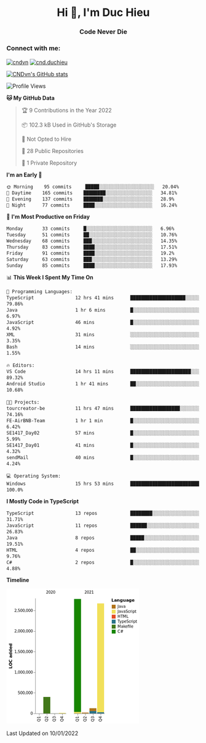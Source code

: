 <h1 align="center">Hi 👋, I'm Duc Hieu</h1>
<h3 align="center">Code Never Die</h3>

<h3 align="left">Connect with me:</h3>
<p align="left">
<a href="https://linkedin.com/in/cndvn" target="blank"><img align="center" src="https://img.shields.io/badge/LinkedIn-0077B5?style=for-the-badge&logo=linkedin&logoColor=white" alt="cndvn"/></a>
<a href="https://fb.com/cnd.duchieu" target="blank"><img align="center" src="https://img.shields.io/badge/Facebook-1877F2?style=for-the-badge&logo=facebook&logoColor=white" alt="cnd.duchieu"/></a>
</p>

[![CNDvn's GitHub stats](https://github-readme-stats.vercel.app/api?username=cndvn)](https://github.com/anuraghazra/github-readme-stats)

<!--START_SECTION:waka-->
![Profile Views](http://img.shields.io/badge/Profile%20Views-0-blue)

**🐱 My GitHub Data** 

> 🏆 9 Contributions in the Year 2022
 > 
> 📦 102.3 kB Used in GitHub's Storage 
 > 
> 🚫 Not Opted to Hire
 > 
> 📜 28 Public Repositories 
 > 
> 🔑 1 Private Repository 
 > 
**I'm an Early 🐤** 

```text
🌞 Morning    95 commits     █████░░░░░░░░░░░░░░░░░░░░   20.04% 
🌆 Daytime    165 commits    ████████░░░░░░░░░░░░░░░░░   34.81% 
🌃 Evening    137 commits    ███████░░░░░░░░░░░░░░░░░░   28.9% 
🌙 Night      77 commits     ████░░░░░░░░░░░░░░░░░░░░░   16.24%

```
📅 **I'm Most Productive on Friday** 

```text
Monday       33 commits     █░░░░░░░░░░░░░░░░░░░░░░░░   6.96% 
Tuesday      51 commits     ██░░░░░░░░░░░░░░░░░░░░░░░   10.76% 
Wednesday    68 commits     ███░░░░░░░░░░░░░░░░░░░░░░   14.35% 
Thursday     83 commits     ████░░░░░░░░░░░░░░░░░░░░░   17.51% 
Friday       91 commits     ████░░░░░░░░░░░░░░░░░░░░░   19.2% 
Saturday     63 commits     ███░░░░░░░░░░░░░░░░░░░░░░   13.29% 
Sunday       85 commits     ████░░░░░░░░░░░░░░░░░░░░░   17.93%

```


📊 **This Week I Spent My Time On** 

```text
💬 Programming Languages: 
TypeScript               12 hrs 41 mins      ████████████████████░░░░░   79.86% 
Java                     1 hr 6 mins         █░░░░░░░░░░░░░░░░░░░░░░░░   6.97% 
JavaScript               46 mins             █░░░░░░░░░░░░░░░░░░░░░░░░   4.92% 
XML                      31 mins             ░░░░░░░░░░░░░░░░░░░░░░░░░   3.35% 
Bash                     14 mins             ░░░░░░░░░░░░░░░░░░░░░░░░░   1.55%

🔥 Editors: 
VS Code                  14 hrs 11 mins      ██████████████████████░░░   89.32% 
Android Studio           1 hr 41 mins        ██░░░░░░░░░░░░░░░░░░░░░░░   10.68%

🐱‍💻 Projects: 
tourcreator-be           11 hrs 47 mins      ██████████████████░░░░░░░   74.16% 
FE-AirBNB-Team           1 hr 1 min          █░░░░░░░░░░░░░░░░░░░░░░░░   6.42% 
SE1417_Day02             57 mins             █░░░░░░░░░░░░░░░░░░░░░░░░   5.99% 
SE1417_Day01             41 mins             █░░░░░░░░░░░░░░░░░░░░░░░░   4.32% 
sendMail                 40 mins             █░░░░░░░░░░░░░░░░░░░░░░░░   4.24%

💻 Operating System: 
Windows                  15 hrs 53 mins      █████████████████████████   100.0%

```

**I Mostly Code in TypeScript** 

```text
TypeScript               13 repos            ████████░░░░░░░░░░░░░░░░░   31.71% 
JavaScript               11 repos            ██████░░░░░░░░░░░░░░░░░░░   26.83% 
Java                     8 repos             █████░░░░░░░░░░░░░░░░░░░░   19.51% 
HTML                     4 repos             ██░░░░░░░░░░░░░░░░░░░░░░░   9.76% 
C#                       2 repos             █░░░░░░░░░░░░░░░░░░░░░░░░   4.88%

```


**Timeline**

![Chart not found](https://raw.githubusercontent.com/CNDvn/CNDvn/main/charts/bar_graph.png) 


 Last Updated on 10/01/2022
<!--END_SECTION:waka-->
